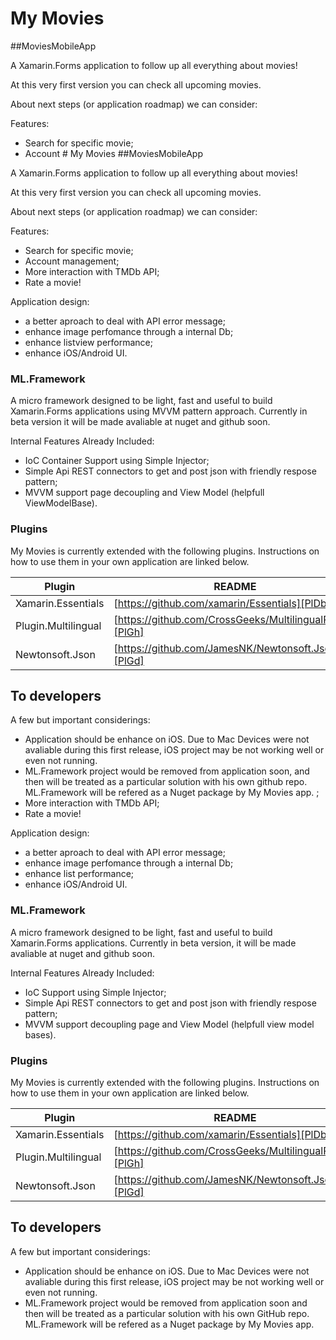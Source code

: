 # My Movies
##MoviesMobileApp

A Xamarin.Forms application to follow up all everything about movies!

At this very first version you can check all upcoming movies.

About next steps (or application roadmap) we can consider:

Features:
  - Search for specific movie;
  - Account # My Movies
##MoviesMobileApp

A Xamarin.Forms application to follow up all everything about movies!

At this very first version you can check all upcoming movies.

About next steps (or application roadmap) we can consider:

Features:
  - Search for specific movie;
  - Account management;
  - More interaction with TMDb API;
  - Rate a movie!

Application design:
  - a better aproach to deal with API error message;
  - enhance image perfomance through a internal Db;
  - enhance listview performance;
  - enhance iOS/Android UI.

### ML.Framework 

A micro framework designed to be light, fast and useful to build Xamarin.Forms applications using MVVM pattern approach.
Currently in beta version it will be made avaliable at nuget and github soon. 

Internal Features Already Included:
  - IoC Container Support using Simple Injector;
  - Simple Api REST connectors to get and post json with friendly respose pattern;
  - MVVM support page decoupling and View Model (helpfull ViewModelBase).
  

### Plugins

My Movies is currently extended with the following plugins. Instructions on how to use them in your own application are linked below.

| Plugin | README |
| ------ | ------ |
| Xamarin.Essentials | [https://github.com/xamarin/Essentials][PlDb] |
| Plugin.Multilingual | [https://github.com/CrossGeeks/MultilingualPlugin][PlGh] |
| Newtonsoft.Json | [https://github.com/JamesNK/Newtonsoft.Json][PlGd] |


## To developers
 
 A few but important considerings:
 
 - Application should be enhance on iOS. Due to Mac Devices were not avaliable during this first release, iOS project may be not working well or even not running.
 - ML.Framework project would be removed from application soon, and then will be treated as a particular solution with his own github repo. ML.Framework will be refered as a Nuget package by My Movies app.
;
  - More interaction with TMDb API;
  - Rate a movie!

Application design:
  - a better aproach to deal with API error message;
  - enhance image perfomance through a internal Db;
  - enhance list performance;
  - enhance iOS/Android UI.

### ML.Framework 

A micro framework designed to be light, fast and useful to build Xamarin.Forms applications.
Currently in beta version, it will be made avaliable at nuget and github soon. 

Internal Features Already Included:
  - IoC Support using Simple Injector;
  - Simple Api REST connectors to get and post json with friendly respose pattern;
  - MVVM support decoupling page and View Model (helpfull view model bases).
  

### Plugins

My Movies is currently extended with the following plugins. Instructions on how to use them in your own application are linked below.

| Plugin | README |
| ------ | ------ |
| Xamarin.Essentials | [https://github.com/xamarin/Essentials][PlDb] |
| Plugin.Multilingual | [https://github.com/CrossGeeks/MultilingualPlugin][PlGh] |
| Newtonsoft.Json | [https://github.com/JamesNK/Newtonsoft.Json][PlGd] |


## To developers
 
 A few but important considerings:
 
 - Application should be enhance on iOS. Due to Mac Devices were not avaliable during this first release, iOS project may be not working well or even not running.
 - ML.Framework project would be removed from application soon and then will be treated as a particular solution with his own GitHub repo. ML.Framework will be refered as a Nuget package by My Movies app.
